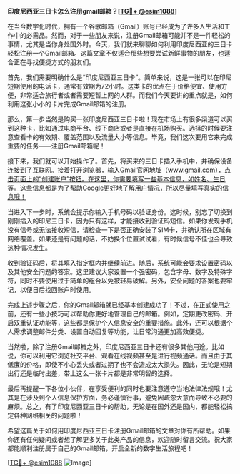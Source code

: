 **印度尼西亚三日卡怎么注册gmail邮箱？[[TG💪+ @esim1088](https://t.me/s/esim1088)]**

在当今数字化时代，拥有一个谷歌邮箱（Gmail）账号已经成为了许多人生活和工作中的必需品。然而，对于一些朋友来说，注册Gmail邮箱可能并不是一件轻松的事情，尤其是当你身处国外时。今天，我们就来聊聊如何利用印度尼西亚的三日卡轻松注册一个Gmail邮箱。这篇文章不仅适合那些想要尝试新鲜事物的朋友，也适合正在寻找便捷方式的朋友们。

首先，我们需要明确什么是“印度尼西亚三日卡”。简单来说，这是一张可以在印尼短期使用的电话卡，通常有效期为72小时。这类卡的优点在于价格便宜、使用方便，非常适合旅行者或者需要短暂上网的人群。而我们今天要讲的重点就是，如何利用这张小小的卡片完成Gmail邮箱的注册。

那么，第一步当然是购买一张印度尼西亚三日卡啦！现在市场上有很多渠道可以买到这种卡，比如通过电商平台、线下商店或者是直接在机场购买。选择的时候要注意查看卡的有效期、覆盖范围以及流量大小等信息。毕竟，我们这次要用它来完成重要的任务——注册Gmail邮箱呢！

接下来，我们就可以开始操作了。首先，将买来的三日卡插入手机中，并确保设备连接到了互联网。接着打开浏览器，输入Gmail官网地址（www.gmail.com），点击页面上的“创建账户”按钮。在这里，你需要填写一些基本信息，如姓名、生日等。这些信息都是为了帮助Google更好地了解用户情况，所以尽量填写真实的信息哦！

当进入下一步时，系统会提示你输入手机号码以验证身份。这时候，别忘了切换到刚刚插入的印尼三日卡，因为只有这样，才能接收到验证码短信。如果你发现手机没有信号或无法接收短信，请检查一下是否正确安装了SIM卡，并确认所在区域有网络覆盖。如果还是有问题的话，不妨换个位置试试看，有时候信号不佳也会导致这种情况发生。

收到验证码后，将其填入指定框内并继续前进。随后，系统可能会要求设置密码以及其他安全问题的答案。这里建议大家设置一个强密码，包含字母、数字及特殊字符，同时不要使用过于简单的组合以免被轻易破解。另外，安全问题的答案也要牢记，以便日后找回账户时使用。

完成上述步骤之后，你的Gmail邮箱就已经基本创建成功了！不过，在正式使用之前，还有一些小技巧可以帮助你更好地管理自己的邮箱。例如，定期更改密码、开启双重认证功能等，这些都是保护个人信息安全的重要措施。此外，还可以根据个人需求调整邮件分类、设置自动回复等功能，让日常沟通更加高效便捷。

当然啦，除了注册Gmail邮箱之外，印度尼西亚三日卡还有很多其他用途。比如说，你可以利用它浏览社交平台、观看在线视频甚至是进行视频通话。而且由于其低廉的价格，即使不小心丢失或者过期了也不会造成太大损失。因此，无论是短期出行还是临时出差，带上这么一张卡片都是非常明智的选择。

最后再提醒一下各位小伙伴，在享受便利的同时也要注意遵守当地法律法规哦！尤其是在涉及到个人信息保护方面，务必谨慎行事，避免因疏忽大意而导致不必要的麻烦。总之，有了印度尼西亚三日卡的帮助，无论是在国外还是国内，都能轻松搞定各种网络相关的问题啦！

希望这篇关于如何用印度尼西亚三日卡注册Gmail邮箱的文章对你有所帮助。如果你还有任何疑问或者想了解更多关于此类产品的信息，欢迎随时留言交流。祝大家都能顺利注册属于自己的Gmail邮箱，开启全新的数字生活旅程吧！

[[TG💪+ @esim1088](https://t.me/s/esim1088) ![Image](https://i.postimg.cc/4NQfJmqS/Snipaste-2025-05-13-00-14-12.png)]